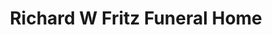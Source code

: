 ---
title: "Richard W Fritz Funeral Home"
url: /ashland/richard-w-fritz-funeral-home/
shop: funeral directors
---